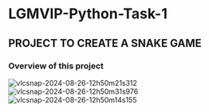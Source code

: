 # LGMVIP-Python-Task-1



## PROJECT TO CREATE A SNAKE GAME

### Overview of this project

![vlcsnap-2024-08-26-12h50m21s312](https://github.com/user-attachments/assets/26327b25-2a53-4262-a86e-eb5257491134)
![vlcsnap-2024-08-26-12h50m31s976](https://github.com/user-attachments/assets/2ab0de00-41eb-48a0-bcd6-92393026d2a8)
![vlcsnap-2024-08-26-12h50m14s155](https://github.com/user-attachments/assets/cfa5dfa5-5b36-4f6e-b55f-30d2104c1a68)


